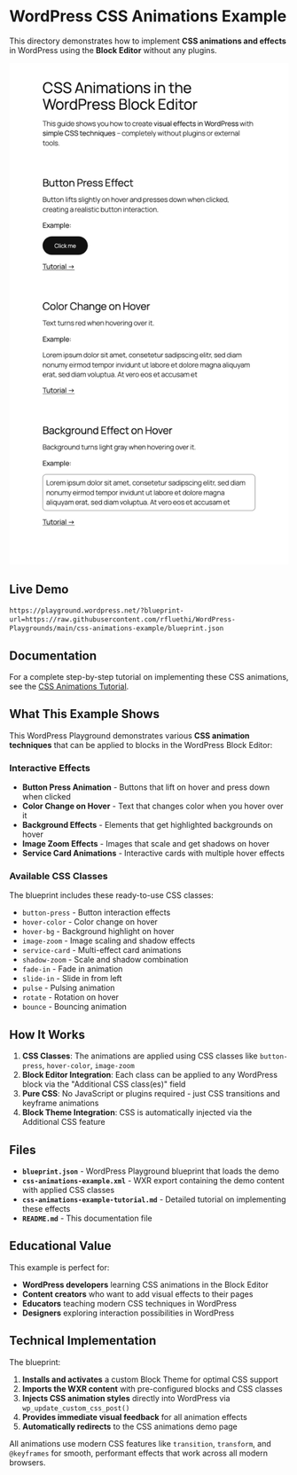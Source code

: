 # WordPress CSS Animations Example

This directory demonstrates how to implement **CSS animations and effects** in WordPress using the **Block Editor** without any plugins.

![CSS Animations Example](css-animations-example.png)

## Live Demo

```url
https://playground.wordpress.net/?blueprint-url=https://raw.githubusercontent.com/rfluethi/WordPress-Playgrounds/main/css-animations-example/blueprint.json
```

## Documentation

For a complete step-by-step tutorial on implementing these CSS animations, see the [CSS Animations Tutorial](css-animations-example-tutorial.md).

## What This Example Shows

This WordPress Playground demonstrates various **CSS animation techniques** that can be applied to blocks in the WordPress Block Editor:

### Interactive Effects

- **Button Press Animation** - Buttons that lift on hover and press down when clicked
- **Color Change on Hover** - Text that changes color when you hover over it  
- **Background Effects** - Elements that get highlighted backgrounds on hover
- **Image Zoom Effects** - Images that scale and get shadows on hover
- **Service Card Animations** - Interactive cards with multiple hover effects

### Available CSS Classes

The blueprint includes these ready-to-use CSS classes:

- `button-press` - Button interaction effects
- `hover-color` - Color change on hover
- `hover-bg` - Background highlight on hover  
- `image-zoom` - Image scaling and shadow effects
- `service-card` - Multi-effect card animations
- `shadow-zoom` - Scale and shadow combination
- `fade-in` - Fade in animation
- `slide-in` - Slide in from left
- `pulse` - Pulsing animation
- `rotate` - Rotation on hover
- `bounce` - Bouncing animation

## How It Works

1. **CSS Classes**: The animations are applied using CSS classes like `button-press`, `hover-color`, `image-zoom`
2. **Block Editor Integration**: Each class can be applied to any WordPress block via the "Additional CSS class(es)" field
3. **Pure CSS**: No JavaScript or plugins required - just CSS transitions and keyframe animations
4. **Block Theme Integration**: CSS is automatically injected via the Additional CSS feature

## Files

- **`blueprint.json`** - WordPress Playground blueprint that loads the demo
- **`css-animations-example.xml`** - WXR export containing the demo content with applied CSS classes
- **`css-animations-example-tutorial.md`** - Detailed tutorial on implementing these effects
- **`README.md`** - This documentation file

## Educational Value

This example is perfect for:

- **WordPress developers** learning CSS animations in the Block Editor
- **Content creators** who want to add visual effects to their pages
- **Educators** teaching modern CSS techniques in WordPress
- **Designers** exploring interaction possibilities in WordPress

## Technical Implementation

The blueprint:

1. **Installs and activates** a custom Block Theme for optimal CSS support
2. **Imports the WXR content** with pre-configured blocks and CSS classes
3. **Injects CSS animation styles** directly into WordPress via `wp_update_custom_css_post()`
4. **Provides immediate visual feedback** for all animation effects
5. **Automatically redirects** to the CSS animations demo page

All animations use modern CSS features like `transition`, `transform`, and `@keyframes` for smooth, performant effects that work across all modern browsers.
